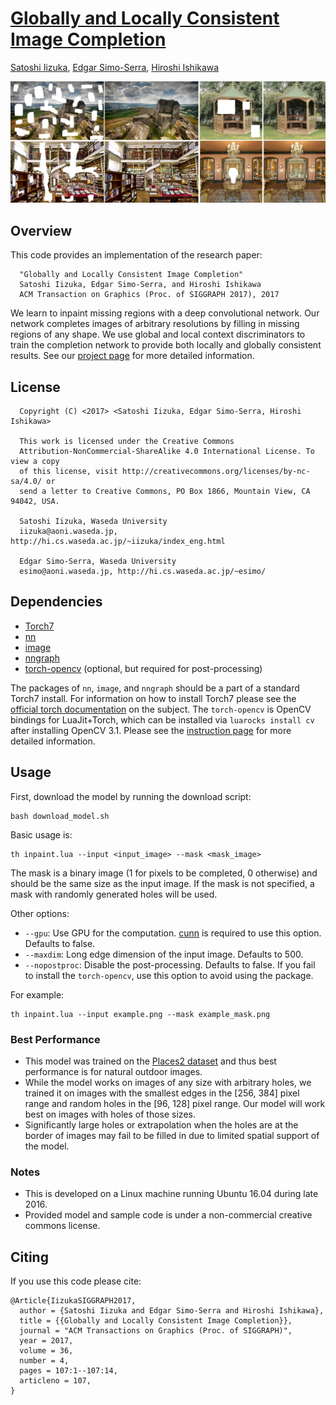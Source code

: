 # [Globally and Locally Consistent Image Completion](http://hi.cs.waseda.ac.jp/~iizuka/projects/completion/)

[Satoshi Iizuka](http://hi.cs.waseda.ac.jp/~iizuka/index_eng.html), [Edgar Simo-Serra](http://hi.cs.waseda.ac.jp/~esimo/), [Hiroshi Ishikawa](http://www.f.waseda.jp/hfs/indexE.html)

![Teaser Image](teaser.png)

## Overview

This code provides an implementation of the research paper:

```
  "Globally and Locally Consistent Image Completion"
  Satoshi Iizuka, Edgar Simo-Serra, and Hiroshi Ishikawa
  ACM Transaction on Graphics (Proc. of SIGGRAPH 2017), 2017
```
We learn to inpaint missing regions with a deep convolutional network.
Our network completes images of arbitrary resolutions by filling in
missing regions of any shape. We use global and local context discriminators
to train the completion network to provide both locally and globally consistent results.
See our [project page](http://hi.cs.waseda.ac.jp/~iizuka/projects/completion/) for more detailed information.

## License

```
  Copyright (C) <2017> <Satoshi Iizuka, Edgar Simo-Serra, Hiroshi Ishikawa>

  This work is licensed under the Creative Commons
  Attribution-NonCommercial-ShareAlike 4.0 International License. To view a copy
  of this license, visit http://creativecommons.org/licenses/by-nc-sa/4.0/ or
  send a letter to Creative Commons, PO Box 1866, Mountain View, CA 94042, USA.

  Satoshi Iizuka, Waseda University
  iizuka@aoni.waseda.jp, http://hi.cs.waseda.ac.jp/~iizuka/index_eng.html
  
  Edgar Simo-Serra, Waseda University
  esimo@aoni.waseda.jp, http://hi.cs.waseda.ac.jp/~esimo/
```


## Dependencies

- [Torch7](http://torch.ch/docs/getting-started.html)
- [nn](https://github.com/torch/nn)
- [image](https://github.com/torch/image)
- [nngraph](https://github.com/torch/nngraph)
- [torch-opencv](https://github.com/VisionLabs/torch-opencv) (optional, but required for post-processing)

The packages of `nn`, `image`, and `nngraph` should be a part of a standard Torch7 install.
For information on how to install Torch7 please see the [official torch documentation](http://torch.ch/docs/getting-started.html)
on the subject. The `torch-opencv` is OpenCV bindings for LuaJit+Torch, which can be installed via 
`luarocks install cv` after installing OpenCV 3.1. Please see the [instruction page](https://github.com/VisionLabs/torch-opencv/wiki/Installation) for more detailed information.

## Usage

First, download the model by running the download script:

```
bash download_model.sh
```

Basic usage is:

```
th inpaint.lua --input <input_image> --mask <mask_image>
```
The mask is a binary image (1 for pixels to be completed, 0 otherwise) and should be the same size as the input image. If the mask is not specified, a mask with randomly generated holes will be used.

Other options:

- `--gpu`: Use GPU for the computation. [cunn](https://github.com/torch/cunn) is required to use this option. Defaults to false.
- `--maxdim`: Long edge dimension of the input image. Defaults to 500.
- `--nopostproc`: Disable the post-processing. Defaults to false. If you fail to install the `torch-opencv`, use this option to avoid using the package.

For example:

```
th inpaint.lua --input example.png --mask example_mask.png
```

### Best Performance

- This model was trained on the [Places2 dataset](http://places2.csail.mit.edu/) and thus best performance is for natural outdoor images.
- While the model works on images of any size with arbitrary holes, we trained it on images with the smallest edges in the [256, 384] pixel range and random holes in the [96, 128] pixel range. Our model will work best
on images with holes of those sizes.
- Significantly large holes or extrapolation when the holes are at the border of images may fail to be filled in due to limited spatial support of the model.

### Notes

- This is developed on a Linux machine running Ubuntu 16.04 during late 2016.
- Provided model and sample code is under a non-commercial creative commons license.

## Citing

If you use this code please cite:

```
@Article{IizukaSIGGRAPH2017,
  author = {Satoshi Iizuka and Edgar Simo-Serra and Hiroshi Ishikawa},
  title = {{Globally and Locally Consistent Image Completion}},
  journal = "ACM Transactions on Graphics (Proc. of SIGGRAPH)",
  year = 2017,
  volume = 36,
  number = 4,
  pages = 107:1--107:14,
  articleno = 107,
}
```




